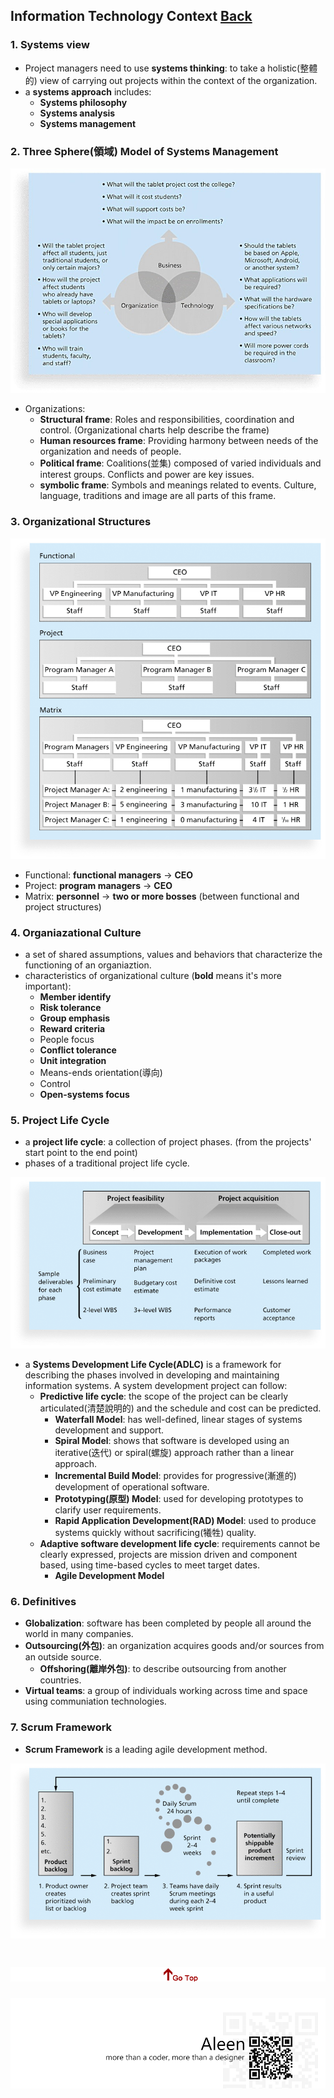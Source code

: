 ## Information Technology Context	[Back](./../projectManagement.md)

### 1. Systems view

- Project managers need to use **systems thinking**: to take a holistic(整體的) view of carrying out projects within the context of the organization.
- a **systems approach** includes:
    - **Systems philosophy**
    - **Systems analysis**
    - **Systems management**

### 2. Three Sphere(領域) Model of Systems Management

<img src="./threeSphereModel.jpg">

- Organizations:
    - **Structural frame**: Roles and responsibilities, coordination and control.  (Organizational charts help describe the frame)
    - **Human resources frame**: Providing harmony between needs of the organization and needs of people.
    - **Political frame**: Coalitions(並集) composed of varied individuals and interest groups. Conflicts and power are key issues.
    - **symbolic frame**: Symbols and meanings related to events. Culture, language, traditions and image are all parts of this frame.

### 3. Organizational Structures

<img src="./organiazational_structures.png">

- Functional: **functional managers** -> **CEO**
- Project: **program managers** -> **CEO**
- Matrix: **personnel** -> **two or more bosses** (between functional and project structures)

### 4. Organiazational Culture

- a set of shared assumptions, values and behaviors that characterize the functioning of an organiaztion.
- characteristics of organizational culture (**bold** means it's more important):
    - **Member identify**
    - **Risk tolerance**
    - **Group emphasis**
    - **Reward criteria**
    - People focus
    - **Conflict tolerance**
    - **Unit integration**
    - Means-ends orientation(導向)
    - Control
    - **Open-systems focus**

### 5. Project Life Cycle

- a **project life cycle**: a collection of project phases. (from the projects' start point to the end point)
- phases of a traditional project life cycle.

<img src="./tranditional_phases.png">

- a **Systems Development Life Cycle(ADLC)** is a framework for describing the phases involved in developing and maintaining information systems. A system development project can follow:
    - **Predictive life cycle**: the scope of the project can be clearly articulated(清楚說明的) and the schedule and cost can be predicted.
        - **Waterfall Model**: has well-defined, linear stages of systems development and support.
        - **Spiral Model**: shows that software is developed using an iterative(迭代) or spiral(螺旋) approach rather than a linear approach.
        - **Incremental Build Model**: provides for progressive(漸進的) development of operational software.
        - **Prototyping(原型) Model**: used for developing prototypes to clarify user requirements.
        - **Rapid Application Development(RAD) Model**: used to produce systems quickly without sacrificing(犧牲) quality.
    - **Adaptive software development life cycle**: requirements cannot be clearly expressed, projects are mission driven and component based, using time-based cycles to meet target dates.
        - **Agile Development Model** 

### 6. Definitives

- **Globalization**: software has been completed by people all around the world in many companies.
- **Outsourcing(外包)**: an organization acquires goods and/or sources from an outside source.
    - **Offshoring(離岸外包)**: to describe outsourcing from another countries.
- **Virtual teams**: a group of individuals working across time and space using communiation technologies.

### 7. Scrum Framework

- **Scrum Framework** is a leading agile development method.

<img src="./scrume_framework.png">

<a href="#information-technology-context" style="left:200px;"><img src="./../../pic/gotop.png"></a>
=====
<a href="http://aleen42.github.io/" target="_blank" ><img src="./../../pic/tail.gif"></a>
